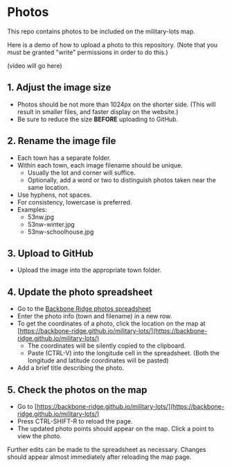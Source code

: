 # Photos

This repo contains photos to be included on the military-lots map.

Here is a demo of how to upload a photo to this repository.  (Note that you must be granted "write" permissions in order to do this.)

(video will go here)


## 1. Adjust the image size

- Photos should be not more than 1024px on the shorter side.
  (This will result in smaller files, and faster display on the website.)
- Be sure to reduce the size **BEFORE** uploading to GitHub.

## 2. Rename the image file

- Each town has a separate folder.
- Within each town, each image filename should be unique.
    - Usually the lot and corner will suffice.
    - Optionally, add a word or two to distinguish photos taken near the same location.
- Use hyphens, not spaces.
- For consistency, lowercase is preferred.
- Examples:
    - 53nw.jpg
    - 53nw-winter.jpg
    - 53nw-schoolhouse.jpg

## 3. Upload to GitHub

- Upload the image into the appropriate town folder.

## 4. Update the photo spreadsheet

- Go to the [Backbone Ridge photos spreadsheet](https://docs.google.com/spreadsheets/d/1ShUDiRpW_t_C6RUwkKxcUR4WKdkfWqF0mEbiWhCGDX0/edit?usp=sharing)
- Enter the photo info (town and filename) in a new row.
- To get the coordinates of a photo, click the location on the map at [https://backbone-ridge.github.io/military-lots/](https://backbone-ridge.github.io/military-lots/)
    - The coordinates will be silently copied to the clipboard.
    - Paste (CTRL-V) into the longitude cell in the spreadsheet.
      (Both the longitude and latitude coordinates will be pasted)
- Add a brief title describing the photo.

## 5. Check the photos on the map
- Go to [https://backbone-ridge.github.io/military-lots/](https://backbone-ridge.github.io/military-lots/)
- Press CTRL-SHIFT-R to reload the page.
- The updated photo points should appear on the map.  Click a point to view the photo.

Further edits can be made to the spreadsheet as necessary.  Changes should appear almost immediately after reloading the map page.
